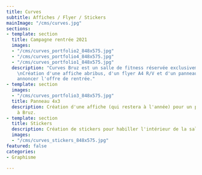 ```yaml
---
title: Curves
subtitle: Affiches / Flyer / Stickers
mainImage: "/cms/curves.jpg"
sections:
- template: section
  title: Campagne rentrée 2021
  images:
  - "/cms/curves_portfolio2_848x575.jpg"
  - "/cms/curves_portfolio4_848x575.jpg"
  - "/cms/curves_portfolio1_848x575.jpg"
  description: "Curves Bruz est un salle de fitness réservée exclusivement aux femmes.
    \nCréation d'une affiche abribus, d'un flyer A4 R/V et d'un panneau de 4m² pour
    annoncer l'offre de rentrée."
- template: section
  images:
  - "/cms/curves_portfolio3_848x575.jpg"
  title: Panneau 4x3
  description: Création d'une affiche (qui restera à l'année) pour un panneau 4x3
    à Bruz.
- template: section
  title: Stickers
  description: Création de stickers pour habiller l'intérieur de la salle de sport.
  images:
  - "/cms/curves_stickers_848x575.jpg"
featured: false
categories:
- Graphisme

---
```

